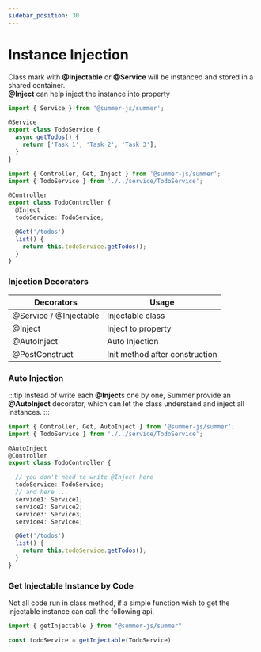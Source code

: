 ```yaml
---
sidebar_position: 30
---
```


# Instance Injection


Class mark with **@Injectable** or **@Service** will be instanced and stored in a shared container.<br/>
**@Inject** can help inject the instance into property

```ts
import { Service } from '@summer-js/summer';

@Service
export class TodoService {
  async getTodos() {
    return ['Task 1', 'Task 2', 'Task 3'];
  }
}
```

```ts
import { Controller, Get, Inject } from '@summer-js/summer';
import { TodoService } from './../service/TodoService';

@Controller
export class TodoController {
  @Inject
  todoService: TodoService;

  @Get('/todos')
  list() {
    return this.todoService.getTodos();
  }
}
```

### Injection Decorators


|  Decorators  | Usage  |
|  ----  | ----  |
| @Service / @Injectable | Injectable class |
| @Inject | Inject to property |
| @AutoInject | Auto Injection |
| @PostConstruct | Init method after construction |

### Auto Injection

:::tip
Instead of write each **@Inject**s one by one, Summer provide an **@AutoInject** decorator, which can let the class understand and inject all instances.
:::

```ts
import { Controller, Get, AutoInject } from '@summer-js/summer';
import { TodoService } from './../service/TodoService';

@AutoInject
@Controller
export class TodoController {

  // you don't need to write @Inject here
  todoService: TodoService;
  // and here ...
  service1: Service1;
  service2: Service2;
  service3: Service3;
  service4: Service4;

  @Get('/todos')
  list() {
    return this.todoService.getTodos();
  }
}
```

### Get Injectable Instance by Code

Not all code run in class method, if a simple function wish to get the injectable instance can call the following api.

```ts
import { getInjectable } from "@summer-js/summer"

const todoService = getInjectable(TodoService)
```